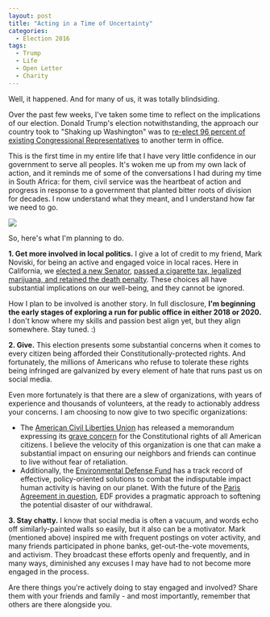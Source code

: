 ```yaml
---
layout: post
title: "Acting in a Time of Uncertainty"
categories:
  - Election 2016
tags:
  - Trump
  - Life
  - Open Letter
  - Charity
---
```


Well, it happened. And for many of us, it was totally blindsiding.  

Over the past few weeks, I've taken some time to reflect on the implications of our election. Donald Trump's election notwithstanding, the approach our country took to "Shaking up Washington" was to [re-elect 96 percent of existing Congressional Representatives](https://ballotpedia.org/United_States_Congress_elections,_2016) to another term in office.  

This is the first time in my entire life that I have very little confidence in our government to serve all peoples.  It's woken me up from my own lack of action, and it reminds me of some of the conversations I had during my time in South Africa: for them, civil service was the heartbeat of action and progress in response to a government that planted bitter roots of division for decades.  I now understand what they meant, and I understand how far we need to go.

![](http://images.enca.com/enca/WEB_PHOTO_TRC-TUTU_150415.jpg)


So, here's what I'm planning to do.

**1. Get more involved in local politics.** I give a lot of credit to my friend, Mark Noviski, for being an active and engaged voice in local races. Here in California, we [elected a new Senator](https://en.wikipedia.org/wiki/Kamala_Harris), [passed a cigarette tax, legalized marijuana, and retained the death penalty](http://vote.sos.ca.gov/returns/ballot-measures/). These choices all have substantial implications on our well-being, and they cannot be ignored.  

How I plan to be involved is another story. In full disclosure, **I'm beginning the early stages of exploring a run for public office in either 2018 or 2020.** I don't know where my skills and passion best align yet, but they align somewhere. Stay tuned. :)

**2. Give.**  This election presents some substantial concerns when it comes to every citizen being afforded their Constitutionally-protected rights. And fortunately, the millions of Americans who refuse to tolerate these rights being infringed are galvanized by every element of hate that runs past us on social media.  

Even more fortunately is that there are a slew of organizations, with years of experience and thousands of volunteers, at the ready to actionably address your concerns. I am choosing to now give to two specific organizations:

- The [American Civil Liberties Union](https://www.aclu.org/) has released a memorandum expressing its [grave concern](https://www.aclu.org/feature/donald-trump-one-man-constitutional-crisis) for the Constitutional rights of all American citizens. I believe the velocity of this organization is one that can make a substantial impact on ensuring our neighbors and friends can continue to live without fear of retaliation.
- Additionally, the [Environmental Defense Fund](https://www.edf.org/) has a track record of effective, policy-oriented solutions to combat the indisputable impact human activity is having on our planet. With the future of the [Paris Agreement in question](http://www.reuters.com/article/us-usa-trump-idUSKBN13H1DZ), EDF provides a pragmatic approach to softening the potential disaster of our withdrawal.

**3. Stay chatty.** I know that social media is often a vacuum, and words echo off similarly-painted walls so easily, but it also can be a motivator. Mark (mentioned above) inspired me with frequent postings on voter activity, and many friends participated in phone banks, get-out-the-vote movements, and activism. They broadcast these efforts openly and frequently, and in many ways, diminished any excuses I may have had to not become more engaged in the process.

Are there things you're actively doing to stay engaged and involved? Share them with your friends and family - and most importantly, remember that others are there alongside you.
